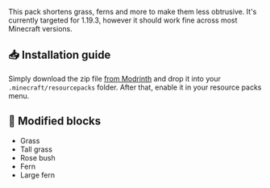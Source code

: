 This pack shortens grass, ferns and more to make them less obtrusive. It's currently targeted for 1.19.3, however it should work fine across most Minecraft versions.

## 📥 Installation guide

Simply download the zip file [from Modrinth](https://modrinth.com/resourcepack/unobtrusive-grass) and drop it into your `.minecraft/resourcepacks` folder. After that, enable it in your resource packs menu.

## 🔧 Modified blocks

- Grass
- Tall grass
- Rose bush
- Fern
- Large fern
